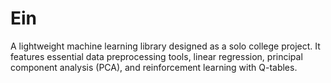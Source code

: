 # Ein
A lightweight machine learning library designed as a solo college project. It features essential data preprocessing tools, linear regression, principal component analysis (PCA), and reinforcement learning with Q-tables.
